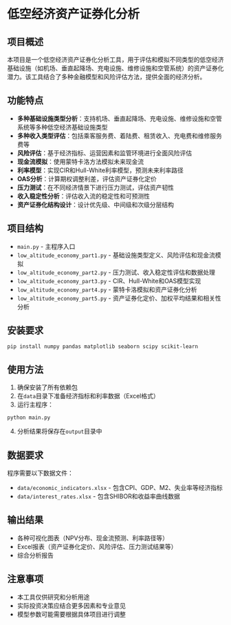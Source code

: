# 低空经济资产证券化分析

## 项目概述

本项目是一个低空经济资产证券化分析工具，用于评估和模拟不同类型的低空经济基础设施（如机场、垂直起降场、充电设施、维修设施和空管系统）的资产证券化潜力。该工具结合了多种金融模型和风险评估方法，提供全面的经济分析。

## 功能特点

- **多种基础设施类型分析**：支持机场、垂直起降场、充电设施、维修设施和空管系统等多种低空经济基础设施类型
- **多种收入类型评估**：包括乘客服务费、着陆费、租赁收入、充电费和维修服务费等
- **风险评估**：基于经济指标、运营因素和监管环境进行全面风险评估
- **现金流模拟**：使用蒙特卡洛方法模拟未来现金流
- **利率模型**：实现CIR和Hull-White利率模型，预测未来利率路径
- **OAS分析**：计算期权调整利差，评估资产证券化定价
- **压力测试**：在不同经济情景下进行压力测试，评估资产韧性
- **收入稳定性分析**：评估收入流的稳定性和可预测性
- **资产证券化结构设计**：设计优先级、中间级和次级分层结构

## 项目结构

- `main.py` - 主程序入口
- `low_altitude_economy_part1.py` - 基础设施类型定义、风险评估和现金流模拟
- `low_altitude_economy_part2.py` - 压力测试、收入稳定性评估和数据处理
- `low_altitude_economy_part3.py` - CIR、Hull-White和OAS模型实现
- `low_altitude_economy_part4.py` - 蒙特卡洛模拟和资产证券化分析
- `low_altitude_economy_part5.py` - 资产证券化定价、加权平均结果和相关性分析

## 安装要求

```
pip install numpy pandas matplotlib seaborn scipy scikit-learn
```

## 使用方法

1. 确保安装了所有依赖包
2. 在`data`目录下准备经济指标和利率数据（Excel格式）
3. 运行主程序：

```
python main.py
```

4. 分析结果将保存在`output`目录中

## 数据要求

程序需要以下数据文件：

- `data/economic_indicators.xlsx` - 包含CPI、GDP、M2、失业率等经济指标
- `data/interest_rates.xlsx` - 包含SHIBOR和收益率曲线数据

## 输出结果

- 各种可视化图表（NPV分布、现金流预测、利率路径等）
- Excel报表（资产证券化定价、风险评估、压力测试结果等）
- 综合分析报告

## 注意事项

- 本工具仅供研究和分析用途
- 实际投资决策应结合更多因素和专业意见
- 模型参数可能需要根据具体项目进行调整
